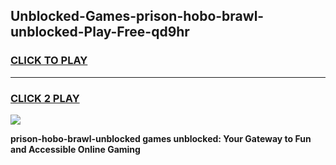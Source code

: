 
## Unblocked-Games-prison-hobo-brawl-unblocked-Play-Free-qd9hr
<h3>
<a href="https://premium76.site?title=prison-hobo-brawl-unblocked&ref=10A">CLICK TO PLAY</a></h3>
<hr>

<h3>
<a href="https://premium76.site?title=prison-hobo-brawl-unblocked&ref=10A">CLICK 2 PLAY</a>
  
</h3>

<a href="https://premium76.site?title=prison-hobo-brawl-unblocked&ref=10A"><img src="https://clearcache.store/games.png"></a>


**prison-hobo-brawl-unblocked games unblocked: Your Gateway to Fun and Accessible Online Gaming**
